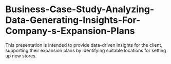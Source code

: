 # Business-Case-Study-Analyzing-Data-Generating-Insights-For-Company-s-Expansion-Plans
This presentation is intended to provide data-driven insights for the client, supporting their expansion plans by identifying suitable locations for setting up new stores.

